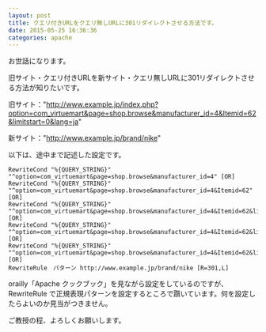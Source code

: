 ```yaml
---
layout: post
title: クエリ付きURLをクエリ無しURLに301リダイレクトさせる方法です。
date: 2015-05-25 16:36:36
categories: apache
---
```

<p>お世話になります。</p>

<p>旧サイト・クエリ付きURLを新サイト・クエリ無しURLに301リダイレクトさせる方法が知りたいです。</p>

<p>旧サイト："<a href="http://www.example.jp/index.php?option=com_virtuemart&amp;page=shop.browse&amp;manufacturer_id=4&amp;Itemid=62&amp;limitstart=0&amp;lang=ja" rel="nofollow">http://www.example.jp/index.php?option=com_virtuemart&amp;page=shop.browse&amp;manufacturer_id=4&amp;Itemid=62&amp;limitstart=0&amp;lang=ja</a>"</p>

<p>新サイト："<a href="http://www.example.jp/brand/nike" rel="nofollow">http://www.example.jp/brand/nike</a>"</p>

<p>以下は、途中まで記述した設定です。</p>

<pre><code>RewriteCond "%{QUERY_STRING}" "^option=com_virtuemart&amp;page=shop.browse&amp;manufacturer_id=4" [OR]
RewriteCond "%{QUERY_STRING}" "^option=com_virtuemart&amp;page=shop.browse&amp;manufacturer_id=4&amp;Itemid=62" [OR]
RewriteCond "%{QUERY_STRING}" "^option=com_virtuemart&amp;page=shop.browse&amp;manufacturer_id=4&amp;Itemid=62&amp;limitstart=0" [OR]
RewriteCond "%{QUERY_STRING}" "^option=com_virtuemart&amp;page=shop.browse&amp;manufacturer_id=4&amp;Itemid=62&amp;limitstart=0&amp;lang=ja" [OR]
RewriteCond "%{QUERY_STRING}" "^option=com_virtuemart&amp;page=shop.browse&amp;manufacturer_id=4&amp;Itemid=62&amp;limitstart=0&amp;lang=en" [OR]
RewriteRule　パターン http://www.example.jp/brand/nike [R=301,L]
</code></pre>

<p>orailly「Apache クックブック」を見ながら設定をしているのですが、RewriteRule で正規表現パターンを設定するところで躓いています。何を設定したらよいのか見当がつきません。</p>

<p>ご教授の程、よろしくお願いします。</p>
